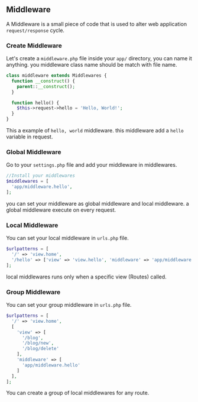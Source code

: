 ## Middleware

  A Middleware is a small piece of code that is used to alter web application `request/response` cycle.

### Create Middleware

  Let's create a `middleware.php` file inside your `app/` directory, you can name it anything. you middleware class name should be match with file name.

```php
class middleware extends Middlewares {
  function __construct() {
    parent::__construct();
  }

  function hello() {
    $this->request->hello = 'Hello, World!';
  }
}
```

  This a example of `hello, world` middleware. this middleware add a `hello` variable in request.

### Global Middleware

  Go to your `settings.php` file and add your middleware in middlewares.

```php
//Install your middlewares
$middlewares = [
  'app/middleware.hello',
];
```

  you can set your middleware as global middleware and local middleware. a global middleware execute on every request.

### Local Middleware

  You can set your local middleware in `urls.php` file.

```php
$urlpatterns = [
  '/' => 'view.home',
  '/hello' => ['view' => 'view.hello', 'middleware' => 'app/middleware.hello'],
];
```

  local middlewares runs only when a specific view (Routes) called.


### Group Middleware

  You can set your group middleware in `urls.php` file.

```php
$urlpatterns = [
  '/' => 'view.home',
  [
    'view' => [
      '/blog',
      '/blog/new',
      '/blog/delete'
    ],
    'middleware' => [
      'app/middleware.hello'
    ]
  ],
];
```

You can create a group of local middlewares for any route.
